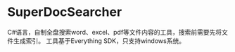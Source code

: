 # SuperDocSearcher
C#语言，自制全盘搜索word、excel、pdf等文件内容的工具，搜索前需要先将文件生成索引。
工具基于Everything SDK，只支持windows系统。
